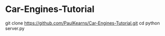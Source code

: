 # Car-Engines-Tutorial

git clone https://github.com/PaulKearns/Car-Engines-Tutorial.git
cd <directory>
python server.py

